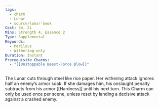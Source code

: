 ```yaml
---
tags:
  - charm
  - Lunar
  - source/lunar-book
Cost: 3m, 2i
Mins: Strength 4, Essence 2
Type: Supplemental
Keywords:
  - Perilous
  - Withering-only
Duration: Instant
Prerequisite Charms:
  - "[[Unstoppable Beast-Force Blow]]"
---
```

The Lunar cuts through steel like rice paper. Her withering attack ignores half an enemy’s armor soak. If she damages him, his onslaught penalty subtracts from his armor [[Hardness]] until his next turn. This Charm can only be used once per scene, unless reset by landing a decisive attack against a crashed enemy.
